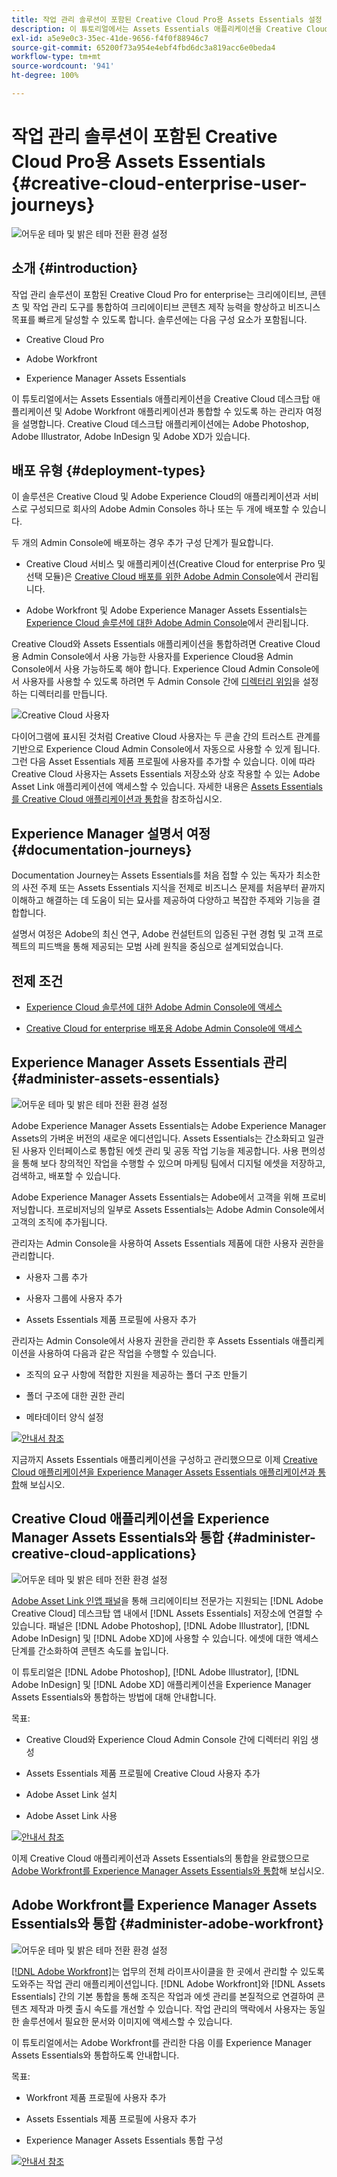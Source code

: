 ```yaml
---
title: 작업 관리 솔루션이 포함된 Creative Cloud Pro용 Assets Essentials 설정
description: 이 튜토리얼에서는 Assets Essentials 애플리케이션을 Creative Cloud 데스크탑 애플리케이션 및 Adobe Workfront 애플리케이션과 통합할 수 있도록 하는 관리자 여정을 설명합니다. Creative Cloud 데스크탑 애플리케이션에는 Adobe Photoshop, Adobe Illustrator, Adobe InDesign 및 Adobe XD가 있습니다.
exl-id: a5e9e0c3-35ec-41de-9656-f4f0f88946c7
source-git-commit: 65200f73a954e4ebf4fbd6dc3a819acc6e0beda4
workflow-type: tm+mt
source-wordcount: '941'
ht-degree: 100%

---
```


# 작업 관리 솔루션이 포함된 Creative Cloud Pro용 Assets Essentials {#creative-cloud-enterprise-user-journeys}

![어두운 테마 및 밝은 테마 전환 환경 설정](assets/cce-next-banner-landing-page.png)

## 소개 {#introduction}

작업 관리 솔루션이 포함된 Creative Cloud Pro for enterprise는 크리에이티브, 콘텐츠 및 작업 관리 도구를 통합하여 크리에이티브 콘텐츠 제작 능력을 향상하고 비즈니스 목표를 빠르게 달성할 수 있도록 합니다. 솔루션에는 다음 구성 요소가 포함됩니다.

* Creative Cloud Pro

* Adobe Workfront

* Experience Manager Assets Essentials

이 튜토리얼에서는 Assets Essentials 애플리케이션을 Creative Cloud 데스크탑 애플리케이션 및 Adobe Workfront 애플리케이션과 통합할 수 있도록 하는 관리자 여정을 설명합니다. Creative Cloud 데스크탑 애플리케이션에는 Adobe Photoshop, Adobe Illustrator, Adobe InDesign 및 Adobe XD가 있습니다.

## 배포 유형 {#deployment-types}

이 솔루션은 Creative Cloud 및 Adobe Experience Cloud의 애플리케이션과 서비스로 구성되므로 회사의 Adobe Admin Consoles 하나 또는 두 개에 배포할 수 있습니다.

두 개의 Admin Console에 배포하는 경우 추가 구성 단계가 필요합니다.

* Creative Cloud 서비스 및 애플리케이션(Creative Cloud for enterprise Pro 및 선택 모듈)은 [Creative Cloud 배포를 위한 Adobe Admin Console](https://helpix.adobe.com/content/help/en/enterprise/admin-guide.html)에서 관리됩니다.

* Adobe Workfront 및 Adobe Experience Manager Assets Essentials는 [Experience Cloud 솔루션에 대한 Adobe Admin Console](https://experienceleague.adobe.com/docs/core-services/interface/administration/admin-getting-started.html)에서 관리됩니다.

Creative Cloud와 Assets Essentials 애플리케이션을 통합하려면 Creative Cloud용 Admin Console에서 사용 가능한 사용자를 Experience Cloud용 Admin Console에서 사용 가능하도록 해야 합니다. Experience Cloud Admin Console에서 사용자를 사용할 수 있도록 하려면 두 Admin Console 간에 [디렉터리 위임](https://helpx.adobe.com/kr/enterprise/using/set-up-identity.html#directory-trusting)을 설정하는 디렉터리를 만듭니다.

![Creative Cloud 사용자](assets/creative-cloud-users.svg)

다이어그램에 표시된 것처럼 Creative Cloud 사용자는 두 콘솔 간의 트러스트 관계를 기반으로 Experience Cloud Admin Console에서 자동으로 사용할 수 있게 됩니다. 그런 다음 Asset Essentials 제품 프로필에 사용자를 추가할 수 있습니다. 이에 따라 Creative Cloud 사용자는 Assets Essentials 저장소와 상호 작용할 수 있는 Adobe Asset Link 애플리케이션에 액세스할 수 있습니다. 자세한 내용은 [Assets Essentials를 Creative Cloud 애플리케이션과 통합](integrate-with-creative-cloud.md)을 참조하십시오.

## Experience Manager 설명서 여정 {#documentation-journeys}

Documentation Journey는 Assets Essentials를 처음 접할 수 있는 독자가 최소한의 사전 주제 또는 Assets Essentials 지식을 전제로 비즈니스 문제를 처음부터 끝까지 이해하고 해결하는 데 도움이 되는 묘사를 제공하여 다양하고 복잡한 주제와 기능을 결합합니다.

설명서 여정은 Adobe의 최신 연구, Adobe 컨설턴트의 입증된 구현 경험 및 고객 프로젝트의 피드백을 통해 제공되는 모범 사례 원칙을 중심으로 설계되었습니다.

## 전제 조건

* [Experience Cloud 솔루션에 대한 Adobe Admin Console에 액세스](https://experienceleague.adobe.com/docs/core-services/interface/administration/admin-getting-started.html)

* [Creative Cloud for enterprise 배포용 Adobe Admin Console에 액세스](https://helpx.adobe.com/enterprise/admin-guide.html)

## Experience Manager Assets Essentials 관리 {#administer-assets-essentials}

![어두운 테마 및 밝은 테마 전환 환경 설정](assets/cce-assets.png)

Adobe Experience Manager Assets Essentials는 Adobe Experience Manager Assets의 가벼운 버전의 새로운 에디션입니다. Assets Essentials는 간소화되고 일관된 사용자 인터페이스로 통합된 에셋 관리 및 공동 작업 기능을 제공합니다. 사용 편의성을 통해 보다 창의적인 작업을 수행할 수 있으며 마케팅 팀에서 디지털 에셋을 저장하고, 검색하고, 배포할 수 있습니다.

Adobe Experience Manager Assets Essentials는 Adobe에서 고객을 위해 프로비저닝합니다. 프로비저닝의 일부로 Assets Essentials는 Adobe Admin Console에서 고객의 조직에 추가됩니다.

관리자는 Admin Console을 사용하여 Assets Essentials 제품에 대한 사용자 권한을 관리합니다.

* 사용자 그룹 추가

* 사용자 그룹에 사용자 추가

* Assets Essentials 제품 프로필에 사용자 추가

관리자는 Admin Console에서 사용자 권한을 관리한 후 Assets Essentials 애플리케이션을 사용하여 다음과 같은 작업을 수행할 수 있습니다.

* 조직의 요구 사항에 적합한 지원을 제공하는 폴더 구조 만들기

* 폴더 구조에 대한 권한 관리

* 메타데이터 양식 설정

[![안내서 참조](https://helpx.adobe.com/content/dam/help/en/marketing-cloud/how-to/digital-foundation/_jcr_content/main-pars/image_1250343773/see-the-guide-sm.png)](deploy-administer.md)

지금까지 Assets Essentials 애플리케이션을 구성하고 관리했으므로 이제 [Creative Cloud 애플리케이션을 Experience Manager Assets Essentials 애플리케이션과 통합](integrate-with-creative-cloud.md)해 보십시오.

## Creative Cloud 애플리케이션을 Experience Manager Assets Essentials와 통합 {#administer-creative-cloud-applications}

![어두운 테마 및 밝은 테마 전환 환경 설정](assets/cce-creative-cloud.png)

[Adobe Asset Link 인앱 패널](https://www.adobe.com/kr/creativecloud/business/enterprise/adobe-asset-link.html)을 통해 크리에이티브 전문가는 지원되는 [!DNL Adobe Creative Cloud] 데스크탑 앱 내에서 [!DNL Assets Essentials] 저장소에 연결할 수 있습니다. 패널은 [!DNL Adobe Photoshop], [!DNL Adobe Illustrator], [!DNL Adobe InDesign] 및 [!DNL Adobe XD]에 사용할 수 있습니다. 에셋에 대한 액세스 단계를 간소화하여 콘텐츠 속도를 높입니다.

이 튜토리얼은 [!DNL Adobe Photoshop], [!DNL Adobe Illustrator], [!DNL Adobe InDesign] 및 [!DNL Adobe XD] 애플리케이션을 Experience Manager Assets Essentials와 통합하는 방법에 대해 안내합니다.

목표:

* Creative Cloud와 Experience Cloud Admin Console 간에 디렉터리 위임 생성

* Assets Essentials 제품 프로필에 Creative Cloud 사용자 추가

* Adobe Asset Link 설치

* Adobe Asset Link 사용

[![안내서 참조](https://helpx.adobe.com/content/dam/help/en/marketing-cloud/how-to/digital-foundation/_jcr_content/main-pars/image_1250343773/see-the-guide-sm.png)](integrate-with-creative-cloud.md)

이제 Creative Cloud 애플리케이션과 Assets Essentials의 통합을 완료했으므로 [Adobe Workfront를 Experience Manager Assets Essentials와 통합](integrate-with-workfront.md)해 보십시오.

## Adobe Workfront를 Experience Manager Assets Essentials와 통합 {#administer-adobe-workfront}

![어두운 테마 및 밝은 테마 전환 환경 설정](assets/cce-workfront.png)

[[!DNL Adobe Workfront]](https://www.workfront.com/)는 업무의 전체 라이프사이클을 한 곳에서 관리할 수 있도록 도와주는 작업 관리 애플리케이션입니다. [!DNL Adobe Workfront]와 [!DNL Assets Essentials] 간의 기본 통합을 통해 조직은 작업과 에셋 관리를 본질적으로 연결하여 콘텐츠 제작과 마켓 출시 속도를 개선할 수 있습니다. 작업 관리의 맥락에서 사용자는 동일한 솔루션에서 필요한 문서와 이미지에 액세스할 수 있습니다.

이 튜토리얼에서는 Adobe Workfront를 관리한 다음 이를 Experience Manager Assets Essentials와 통합하도록 안내합니다.

목표:

* Workfront 제품 프로필에 사용자 추가

* Assets Essentials 제품 프로필에 사용자 추가

* Experience Manager Assets Essentials 통합 구성

[![안내서 참조](https://helpx.adobe.com/content/dam/help/en/marketing-cloud/how-to/digital-foundation/_jcr_content/main-pars/image_1250343773/see-the-guide-sm.png)](integrate-with-workfront.md)
